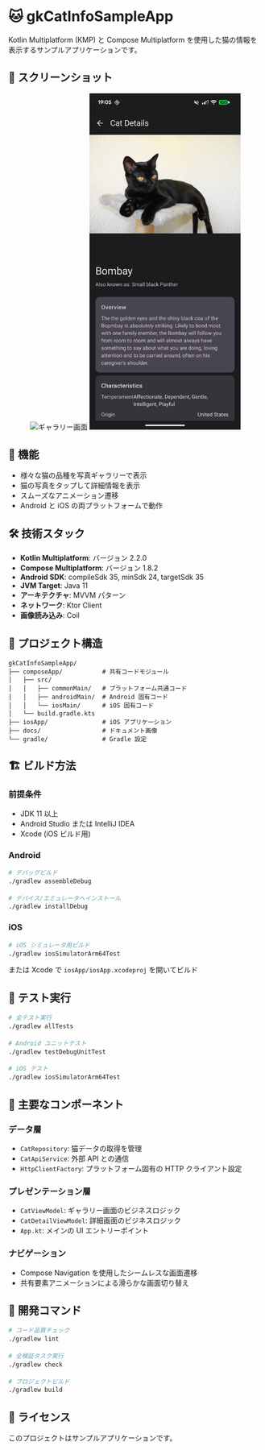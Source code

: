 # 🐱 gkCatInfoSampleApp

Kotlin Multiplatform (KMP) と Compose Multiplatform を使用した猫の情報を表示するサンプルアプリケーションです。

## 📱 スクリーンショット

<p align="center">
  <img src="docs/Gallery.png" alt="ギャラリー画面" width="300"/>
  <img src="docs/Detail.png" alt="詳細画面" width="300"/>
</p>

## 🚀 機能

- 様々な猫の品種を写真ギャラリーで表示
- 猫の写真をタップして詳細情報を表示
- スムーズなアニメーション遷移
- Android と iOS の両プラットフォームで動作

## 🛠️ 技術スタック

- **Kotlin Multiplatform**: バージョン 2.2.0
- **Compose Multiplatform**: バージョン 1.8.2
- **Android SDK**: compileSdk 35, minSdk 24, targetSdk 35
- **JVM Target**: Java 11
- **アーキテクチャ**: MVVM パターン
- **ネットワーク**: Ktor Client
- **画像読み込み**: Coil

## 📂 プロジェクト構造

```
gkCatInfoSampleApp/
├── composeApp/           # 共有コードモジュール
│   ├── src/
│   │   ├── commonMain/   # プラットフォーム共通コード
│   │   ├── androidMain/  # Android 固有コード
│   │   └── iosMain/      # iOS 固有コード
│   └── build.gradle.kts
├── iosApp/               # iOS アプリケーション
├── docs/                 # ドキュメント画像
└── gradle/               # Gradle 設定
```

## 🏗️ ビルド方法

### 前提条件

- JDK 11 以上
- Android Studio または IntelliJ IDEA
- Xcode (iOS ビルド用)

### Android

```bash
# デバッグビルド
./gradlew assembleDebug

# デバイス/エミュレータへインストール
./gradlew installDebug
```

### iOS

```bash
# iOS シミュレータ用ビルド
./gradlew iosSimulatorArm64Test
```

または Xcode で `iosApp/iosApp.xcodeproj` を開いてビルド

## 🧪 テスト実行

```bash
# 全テスト実行
./gradlew allTests

# Android ユニットテスト
./gradlew testDebugUnitTest

# iOS テスト
./gradlew iosSimulatorArm64Test
```

## 📱 主要なコンポーネント

### データ層
- `CatRepository`: 猫データの取得を管理
- `CatApiService`: 外部 API との通信
- `HttpClientFactory`: プラットフォーム固有の HTTP クライアント設定

### プレゼンテーション層
- `CatViewModel`: ギャラリー画面のビジネスロジック
- `CatDetailViewModel`: 詳細画面のビジネスロジック
- `App.kt`: メインの UI エントリーポイント

### ナビゲーション
- Compose Navigation を使用したシームレスな画面遷移
- 共有要素アニメーションによる滑らかな画面切り替え

## 🔧 開発コマンド

```bash
# コード品質チェック
./gradlew lint

# 全検証タスク実行
./gradlew check

# プロジェクトビルド
./gradlew build
```

## 📄 ライセンス

このプロジェクトはサンプルアプリケーションです。